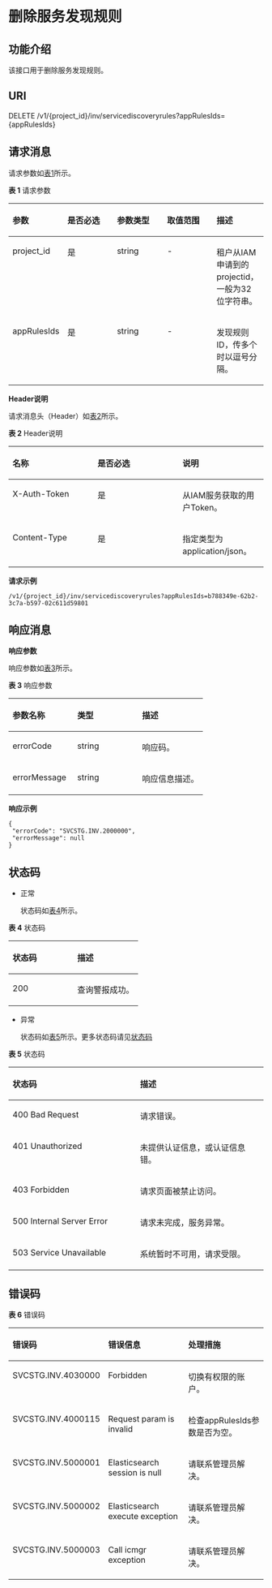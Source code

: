 # 删除服务发现规则<a name="ZH-CN_TOPIC_0135040579"></a>

## 功能介绍<a name="section2044617504327"></a>

该接口用于删除服务发现规则。

## URI<a name="section15265399333"></a>

DELETE /v1/\{project\_id\}/inv/servicediscoveryrules?appRulesIds=\{appRulesIds\}

## 请求消息<a name="section19528203518334"></a>

请求参数如[表1](#table655713558390)所示。

**表 1**  请求参数

<a name="table655713558390"></a>
<table><thead align="left"><tr id="row85572055203918"><th class="cellrowborder" valign="top" width="20%" id="mcps1.2.6.1.1"><p id="p678543114402"><a name="p678543114402"></a><a name="p678543114402"></a>参数</p>
</th>
<th class="cellrowborder" valign="top" width="20%" id="mcps1.2.6.1.2"><p id="p47855311409"><a name="p47855311409"></a><a name="p47855311409"></a>是否必选</p>
</th>
<th class="cellrowborder" valign="top" width="20%" id="mcps1.2.6.1.3"><p id="p18785163115405"><a name="p18785163115405"></a><a name="p18785163115405"></a>参数类型</p>
</th>
<th class="cellrowborder" valign="top" width="20%" id="mcps1.2.6.1.4"><p id="p15785531114011"><a name="p15785531114011"></a><a name="p15785531114011"></a>取值范围</p>
</th>
<th class="cellrowborder" valign="top" width="20%" id="mcps1.2.6.1.5"><p id="p1978613311408"><a name="p1978613311408"></a><a name="p1978613311408"></a>描述</p>
</th>
</tr>
</thead>
<tbody><tr id="row655715514398"><td class="cellrowborder" valign="top" width="20%" headers="mcps1.2.6.1.1 "><p id="p478733184017"><a name="p478733184017"></a><a name="p478733184017"></a>project_id</p>
</td>
<td class="cellrowborder" valign="top" width="20%" headers="mcps1.2.6.1.2 "><p id="p13787331124010"><a name="p13787331124010"></a><a name="p13787331124010"></a>是</p>
</td>
<td class="cellrowborder" valign="top" width="20%" headers="mcps1.2.6.1.3 "><p id="p13788531144014"><a name="p13788531144014"></a><a name="p13788531144014"></a>string</p>
</td>
<td class="cellrowborder" valign="top" width="20%" headers="mcps1.2.6.1.4 "><p id="p15788153113405"><a name="p15788153113405"></a><a name="p15788153113405"></a>-</p>
</td>
<td class="cellrowborder" valign="top" width="20%" headers="mcps1.2.6.1.5 "><p id="p3788183154017"><a name="p3788183154017"></a><a name="p3788183154017"></a>租户从IAM申请到的projectid，一般为32位字符串。</p>
</td>
</tr>
<tr id="row1855875512395"><td class="cellrowborder" valign="top" width="20%" headers="mcps1.2.6.1.1 "><p id="p078893114019"><a name="p078893114019"></a><a name="p078893114019"></a>appRulesIds</p>
</td>
<td class="cellrowborder" valign="top" width="20%" headers="mcps1.2.6.1.2 "><p id="p14788131194011"><a name="p14788131194011"></a><a name="p14788131194011"></a>是</p>
</td>
<td class="cellrowborder" valign="top" width="20%" headers="mcps1.2.6.1.3 "><p id="p17788731164017"><a name="p17788731164017"></a><a name="p17788731164017"></a>string</p>
</td>
<td class="cellrowborder" valign="top" width="20%" headers="mcps1.2.6.1.4 "><p id="p478811314405"><a name="p478811314405"></a><a name="p478811314405"></a>-</p>
</td>
<td class="cellrowborder" valign="top" width="20%" headers="mcps1.2.6.1.5 "><p id="p178833124018"><a name="p178833124018"></a><a name="p178833124018"></a>发现规则ID，传多个时以逗号分隔。</p>
</td>
</tr>
</tbody>
</table>

**Header说明**

请求消息头（Header）如[表2](#table1564812413416)所示。

**表 2**  Header说明

<a name="table1564812413416"></a>
<table><thead align="left"><tr id="row16649224104110"><th class="cellrowborder" valign="top" width="33.33333333333333%" id="mcps1.2.4.1.1"><p id="p462815259448"><a name="p462815259448"></a><a name="p462815259448"></a>名称</p>
</th>
<th class="cellrowborder" valign="top" width="33.33333333333333%" id="mcps1.2.4.1.2"><p id="p106281259446"><a name="p106281259446"></a><a name="p106281259446"></a>是否必选</p>
</th>
<th class="cellrowborder" valign="top" width="33.33333333333333%" id="mcps1.2.4.1.3"><p id="p662862534415"><a name="p662862534415"></a><a name="p662862534415"></a>说明</p>
</th>
</tr>
</thead>
<tbody><tr id="row12649142464110"><td class="cellrowborder" valign="top" width="33.33333333333333%" headers="mcps1.2.4.1.1 "><p id="p1162815254448"><a name="p1162815254448"></a><a name="p1162815254448"></a>X-Auth-Token</p>
</td>
<td class="cellrowborder" valign="top" width="33.33333333333333%" headers="mcps1.2.4.1.2 "><p id="p7628182514444"><a name="p7628182514444"></a><a name="p7628182514444"></a>是</p>
</td>
<td class="cellrowborder" valign="top" width="33.33333333333333%" headers="mcps1.2.4.1.3 "><p id="p16281525184412"><a name="p16281525184412"></a><a name="p16281525184412"></a>从IAM服务获取的用户Token。</p>
</td>
</tr>
<tr id="row0649122464116"><td class="cellrowborder" valign="top" width="33.33333333333333%" headers="mcps1.2.4.1.1 "><p id="p5628192510447"><a name="p5628192510447"></a><a name="p5628192510447"></a>Content-Type</p>
</td>
<td class="cellrowborder" valign="top" width="33.33333333333333%" headers="mcps1.2.4.1.2 "><p id="p962812534416"><a name="p962812534416"></a><a name="p962812534416"></a>是</p>
</td>
<td class="cellrowborder" valign="top" width="33.33333333333333%" headers="mcps1.2.4.1.3 "><p id="p19628925184412"><a name="p19628925184412"></a><a name="p19628925184412"></a>指定类型为application/json。</p>
</td>
</tr>
</tbody>
</table>

**请求示例**

```
/v1/{project_id}/inv/servicediscoveryrules?appRulesIds=b788349e-62b2-3c7a-b597-02c611d59801
```

## 响应消息<a name="section3672155416332"></a>

**响应参数**

响应参数如[表3](#table13480541104719)所示。

**表 3**  响应参数

<a name="table13480541104719"></a>
<table><thead align="left"><tr id="row5480164164715"><th class="cellrowborder" valign="top" width="33.33333333333333%" id="mcps1.2.4.1.1"><p id="p234519594471"><a name="p234519594471"></a><a name="p234519594471"></a>参数名称</p>
</th>
<th class="cellrowborder" valign="top" width="33.33333333333333%" id="mcps1.2.4.1.2"><p id="p434519591475"><a name="p434519591475"></a><a name="p434519591475"></a>类型</p>
</th>
<th class="cellrowborder" valign="top" width="33.33333333333333%" id="mcps1.2.4.1.3"><p id="p113458597475"><a name="p113458597475"></a><a name="p113458597475"></a>描述</p>
</th>
</tr>
</thead>
<tbody><tr id="row44802415478"><td class="cellrowborder" valign="top" width="33.33333333333333%" headers="mcps1.2.4.1.1 "><p id="p10345115916473"><a name="p10345115916473"></a><a name="p10345115916473"></a>errorCode</p>
</td>
<td class="cellrowborder" valign="top" width="33.33333333333333%" headers="mcps1.2.4.1.2 "><p id="p1346195944713"><a name="p1346195944713"></a><a name="p1346195944713"></a>string</p>
</td>
<td class="cellrowborder" valign="top" width="33.33333333333333%" headers="mcps1.2.4.1.3 "><p id="p434619593470"><a name="p434619593470"></a><a name="p434619593470"></a>响应码。</p>
</td>
</tr>
<tr id="row15480104124715"><td class="cellrowborder" valign="top" width="33.33333333333333%" headers="mcps1.2.4.1.1 "><p id="p13346759174715"><a name="p13346759174715"></a><a name="p13346759174715"></a>errorMessage</p>
</td>
<td class="cellrowborder" valign="top" width="33.33333333333333%" headers="mcps1.2.4.1.2 "><p id="p173471659154716"><a name="p173471659154716"></a><a name="p173471659154716"></a>string</p>
</td>
<td class="cellrowborder" valign="top" width="33.33333333333333%" headers="mcps1.2.4.1.3 "><p id="p1234775913476"><a name="p1234775913476"></a><a name="p1234775913476"></a>响应信息描述。</p>
</td>
</tr>
</tbody>
</table>

**响应示例**

```
{  
 "errorCode": "SVCSTG.INV.2000000", 
 "errorMessage": null
}
```

## 状态码<a name="section12441011153415"></a>

-   正常

    状态码如[表4](#table1581142134710)所示。


**表 4**  状态码

<a name="table1581142134710"></a>
<table><thead align="left"><tr id="row13810162111471"><th class="cellrowborder" valign="top" width="50%" id="mcps1.2.3.1.1"><p id="p681012124715"><a name="p681012124715"></a><a name="p681012124715"></a>状态码</p>
</th>
<th class="cellrowborder" valign="top" width="50%" id="mcps1.2.3.1.2"><p id="p7810122114479"><a name="p7810122114479"></a><a name="p7810122114479"></a>描述</p>
</th>
</tr>
</thead>
<tbody><tr id="row48111121114712"><td class="cellrowborder" valign="top" width="50%" headers="mcps1.2.3.1.1 "><p id="p38110218476"><a name="p38110218476"></a><a name="p38110218476"></a>200</p>
</td>
<td class="cellrowborder" valign="top" width="50%" headers="mcps1.2.3.1.2 "><p id="p10811102154710"><a name="p10811102154710"></a><a name="p10811102154710"></a>查询警报成功。</p>
</td>
</tr>
</tbody>
</table>

-   异常

    状态码如[表5](#table28131021134718)所示。更多状态码请见[状态码](状态码.md)


**表 5**  状态码

<a name="table28131021134718"></a>
<table><thead align="left"><tr id="row188127212470"><th class="cellrowborder" valign="top" width="50%" id="mcps1.2.3.1.1"><p id="p08121321174720"><a name="p08121321174720"></a><a name="p08121321174720"></a>状态码</p>
</th>
<th class="cellrowborder" valign="top" width="50%" id="mcps1.2.3.1.2"><p id="p19812521124715"><a name="p19812521124715"></a><a name="p19812521124715"></a>描述</p>
</th>
</tr>
</thead>
<tbody><tr id="row2813421144712"><td class="cellrowborder" valign="top" width="50%" headers="mcps1.2.3.1.1 "><p id="p17537181217491"><a name="p17537181217491"></a><a name="p17537181217491"></a>400 Bad Request</p>
</td>
<td class="cellrowborder" valign="top" width="50%" headers="mcps1.2.3.1.2 "><p id="p155376128493"><a name="p155376128493"></a><a name="p155376128493"></a>请求错误。</p>
</td>
</tr>
<tr id="row181372164717"><td class="cellrowborder" valign="top" width="50%" headers="mcps1.2.3.1.1 "><p id="p6537101204915"><a name="p6537101204915"></a><a name="p6537101204915"></a>401 Unauthorized</p>
</td>
<td class="cellrowborder" valign="top" width="50%" headers="mcps1.2.3.1.2 "><p id="p10537012204913"><a name="p10537012204913"></a><a name="p10537012204913"></a>未提供认证信息，或认证信息错。</p>
</td>
</tr>
<tr id="row138131821114719"><td class="cellrowborder" valign="top" width="50%" headers="mcps1.2.3.1.1 "><p id="p125381612184917"><a name="p125381612184917"></a><a name="p125381612184917"></a>403 Forbidden</p>
</td>
<td class="cellrowborder" valign="top" width="50%" headers="mcps1.2.3.1.2 "><p id="p3538201220492"><a name="p3538201220492"></a><a name="p3538201220492"></a>请求页面被禁止访问。</p>
</td>
</tr>
<tr id="row1581318210476"><td class="cellrowborder" valign="top" width="50%" headers="mcps1.2.3.1.1 "><p id="p14538151220497"><a name="p14538151220497"></a><a name="p14538151220497"></a>500 Internal Server Error</p>
</td>
<td class="cellrowborder" valign="top" width="50%" headers="mcps1.2.3.1.2 "><p id="p85381712114915"><a name="p85381712114915"></a><a name="p85381712114915"></a>请求未完成，服务异常。</p>
</td>
</tr>
<tr id="row78131021184710"><td class="cellrowborder" valign="top" width="50%" headers="mcps1.2.3.1.1 "><p id="p253811129494"><a name="p253811129494"></a><a name="p253811129494"></a>503 Service Unavailable</p>
</td>
<td class="cellrowborder" valign="top" width="50%" headers="mcps1.2.3.1.2 "><p id="p19538131217492"><a name="p19538131217492"></a><a name="p19538131217492"></a>系统暂时不可用，请求受限。</p>
</td>
</tr>
</tbody>
</table>

## 错误码<a name="section18748161733413"></a>

**表 6**  错误码

<a name="table649965164915"></a>
<table><thead align="left"><tr id="row164991151114916"><th class="cellrowborder" valign="top" width="33.33333333333333%" id="mcps1.2.4.1.1"><p id="p163793542491"><a name="p163793542491"></a><a name="p163793542491"></a>错误码</p>
</th>
<th class="cellrowborder" valign="top" width="33.33333333333333%" id="mcps1.2.4.1.2"><p id="p1037915411499"><a name="p1037915411499"></a><a name="p1037915411499"></a>错误信息</p>
</th>
<th class="cellrowborder" valign="top" width="33.33333333333333%" id="mcps1.2.4.1.3"><p id="p2037916548490"><a name="p2037916548490"></a><a name="p2037916548490"></a>处理措施</p>
</th>
</tr>
</thead>
<tbody><tr id="row149985116497"><td class="cellrowborder" valign="top" width="33.33333333333333%" headers="mcps1.2.4.1.1 "><p id="p7379115410497"><a name="p7379115410497"></a><a name="p7379115410497"></a>SVCSTG.INV.4030000</p>
</td>
<td class="cellrowborder" valign="top" width="33.33333333333333%" headers="mcps1.2.4.1.2 "><p id="p038005416496"><a name="p038005416496"></a><a name="p038005416496"></a>Forbidden</p>
</td>
<td class="cellrowborder" valign="top" width="33.33333333333333%" headers="mcps1.2.4.1.3 "><p id="p33809549490"><a name="p33809549490"></a><a name="p33809549490"></a>切换有权限的账户。</p>
</td>
</tr>
<tr id="row1949975134915"><td class="cellrowborder" valign="top" width="33.33333333333333%" headers="mcps1.2.4.1.1 "><p id="p1338016549495"><a name="p1338016549495"></a><a name="p1338016549495"></a>SVCSTG.INV.4000115</p>
</td>
<td class="cellrowborder" valign="top" width="33.33333333333333%" headers="mcps1.2.4.1.2 "><p id="p2381175434913"><a name="p2381175434913"></a><a name="p2381175434913"></a>Request param is invalid</p>
</td>
<td class="cellrowborder" valign="top" width="33.33333333333333%" headers="mcps1.2.4.1.3 "><p id="p1738125414499"><a name="p1738125414499"></a><a name="p1738125414499"></a>检查appRulesIds参数是否为空。</p>
</td>
</tr>
<tr id="row1949914515491"><td class="cellrowborder" valign="top" width="33.33333333333333%" headers="mcps1.2.4.1.1 "><p id="p10381185464919"><a name="p10381185464919"></a><a name="p10381185464919"></a>SVCSTG.INV.5000001</p>
</td>
<td class="cellrowborder" valign="top" width="33.33333333333333%" headers="mcps1.2.4.1.2 "><p id="p15381554154918"><a name="p15381554154918"></a><a name="p15381554154918"></a>Elasticsearch session is null</p>
</td>
<td class="cellrowborder" valign="top" width="33.33333333333333%" headers="mcps1.2.4.1.3 "><p id="p338119545493"><a name="p338119545493"></a><a name="p338119545493"></a>请联系管理员解决。</p>
</td>
</tr>
<tr id="row204998518496"><td class="cellrowborder" valign="top" width="33.33333333333333%" headers="mcps1.2.4.1.1 "><p id="p83817545492"><a name="p83817545492"></a><a name="p83817545492"></a>SVCSTG.INV.5000002</p>
</td>
<td class="cellrowborder" valign="top" width="33.33333333333333%" headers="mcps1.2.4.1.2 "><p id="p14381165434920"><a name="p14381165434920"></a><a name="p14381165434920"></a>Elasticsearch execute exception</p>
</td>
<td class="cellrowborder" valign="top" width="33.33333333333333%" headers="mcps1.2.4.1.3 "><p id="p638145413490"><a name="p638145413490"></a><a name="p638145413490"></a>请联系管理员解决。</p>
</td>
</tr>
<tr id="row1650015111495"><td class="cellrowborder" valign="top" width="33.33333333333333%" headers="mcps1.2.4.1.1 "><p id="p7381145494910"><a name="p7381145494910"></a><a name="p7381145494910"></a>SVCSTG.INV.5000003</p>
</td>
<td class="cellrowborder" valign="top" width="33.33333333333333%" headers="mcps1.2.4.1.2 "><p id="p1938165412496"><a name="p1938165412496"></a><a name="p1938165412496"></a>Call icmgr exception</p>
</td>
<td class="cellrowborder" valign="top" width="33.33333333333333%" headers="mcps1.2.4.1.3 "><p id="p23816547496"><a name="p23816547496"></a><a name="p23816547496"></a>请联系管理员解决。</p>
</td>
</tr>
</tbody>
</table>

